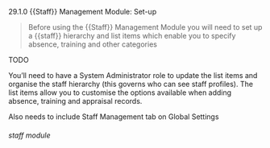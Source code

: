 29.1.0 {{Staff}} Management Module: Set-up

> Before using the {{Staff}} Management Module you will need to set up a {{staff}} hierarchy and list items which enable you to specify absence, training and other categories

TODO

You’ll need to have a System Administrator role to update the list items and organise the staff hierarchy (this governs who can see staff profiles). The list items allow you to customise the options available when adding absence, training and appraisal records.

Also needs to include Staff Management tab on Global Settings

###### staff module
